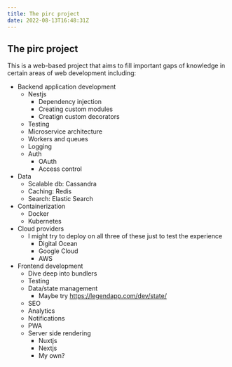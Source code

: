 ```yaml
---
title: The pirc project
date: 2022-08-13T16:48:31Z
---
```


The pirc project
---

This is a web-based project that aims to fill important gaps of knowledge in certain areas of web development including:
- Backend application development
  - Nestjs
    - Dependency injection
    - Creating custom modules
    - Creatign custom decorators
  - Testing
  - Microservice architecture
  - Workers and queues
  - Logging
  - Auth
    - OAuth
    - Access control
- Data
  - Scalable db: Cassandra
  - Caching: Redis
  - Search: Elastic Search
- Containerization
  - Docker
  - Kubernetes
- Cloud providers
  - I might try to deploy on all three of these just to test the experience
    - Digital Ocean
    - Google Cloud
    - AWS
- Frontend development
  - Dive deep into bundlers
  - Testing
  - Data/state management
    - Maybe try https://legendapp.com/dev/state/
  - SEO
  - Analytics
  - Notifications
  - PWA
  - Server side rendering
    - Nuxtjs
    - Nextjs
    - My own?

